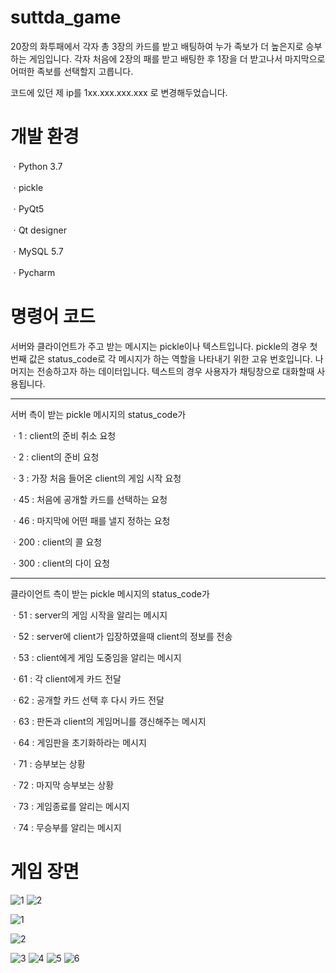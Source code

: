 # suttda_game

20장의 화투패에서 각자 총 3장의 카드를 받고 배팅하여 누가 족보가 더 높은지로 승부하는 게임입니다. 각자 처음에 2장의 패를 받고 배팅한 후 1장을 더 받고나서 마지막으로 어떠한 족보를 선택할지 고릅니다. 

코드에 있던 제 ip를 1xx.xxx.xxx.xxx 로 변경해두었습니다.

# 개발 환경

ㆍPython 3.7
 
ㆍpickle
 
ㆍPyQt5

ㆍQt designer

ㆍMySQL 5.7

ㆍPycharm




# 명령어 코드
서버와 클라이언트가 주고 받는 메시지는 pickle이나 텍스트입니다. 
pickle의 경우 첫 번째 값은 status_code로 각 메시지가 하는 역할을 나타내기 위한 고유 번호입니다. 나머지는 전송하고자 하는 데이터입니다. 
텍스트의 경우 사용자가 채팅창으로 대화할때 사용됩니다. 

-----------------------------------------------------------------------------------------------------------------------------------------
서버 측이 받는 pickle 메시지의 status_code가

ㆍ1  : client의 준비 취소 요청

ㆍ2  : client의 준비 요청

ㆍ3  : 가장 처음 들어온 client의 게임 시작 요청

ㆍ45  : 처음에 공개할 카드를 선택하는 요청

ㆍ46  : 마지막에 어떤 패를 낼지 정하는 요청

ㆍ200  : client의 콜 요청

ㆍ300  : client의 다이 요청



-----------------------------------------------------------------------------------------------------------------------------------------
클라이언트 측이 받는 pickle 메시지의 status_code가

ㆍ51  : server의 게임 시작을 알리는 메시지

ㆍ52  : server에 client가 입장하였을때 client의 정보를 전송

ㆍ53  : client에게 게임 도중임을 알리는 메시지

ㆍ61  : 각 client에게 카드 전달

ㆍ62  : 공개할 카드 선택 후 다시 카드 전달

ㆍ63  : 판돈과 client의 게임머니를 갱신해주는 메시지

ㆍ64  : 게임판을 초기화하라는 메시지

ㆍ71  : 승부보는 상황

ㆍ72  : 마지막 승부보는 상황

ㆍ73  : 게임종료를 알리는 메시지

ㆍ74  : 무승부를 알리는 메시지








# 게임 장면

![1](https://user-images.githubusercontent.com/66295630/111123080-3da79d80-85b2-11eb-87e8-b0f9625e0823.png)
![2](https://user-images.githubusercontent.com/66295630/111123084-3e403400-85b2-11eb-9304-bd79e0da7de6.png)


![1](https://user-images.githubusercontent.com/66295630/111086241-6dc55100-855e-11eb-89ec-2f6caa82c8a8.PNG)


![2](https://user-images.githubusercontent.com/66295630/111086243-6f8f1480-855e-11eb-9901-7a3f0cff7f69.PNG)

![3](https://user-images.githubusercontent.com/66295630/111122580-9460a780-85b1-11eb-95ce-22f02dd80beb.PNG)
![4](https://user-images.githubusercontent.com/66295630/111122584-9591d480-85b1-11eb-91dd-242034f7177d.PNG)
![5](https://user-images.githubusercontent.com/66295630/111122587-962a6b00-85b1-11eb-986a-5236721c0a05.PNG)
![6](https://user-images.githubusercontent.com/66295630/111122590-96c30180-85b1-11eb-854a-fe368c18a25a.PNG)



